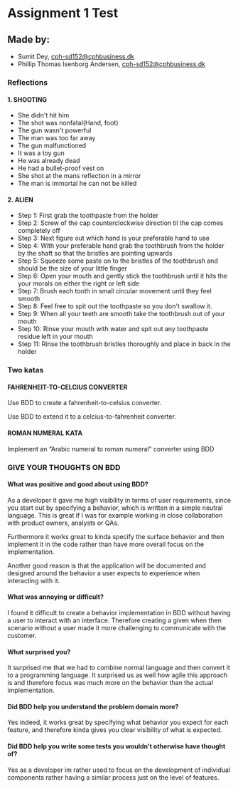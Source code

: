 # Assignment 1 Test

## Made by: ##

* Sumit Dey, cph-sd152@cphbusiness.dk
* Phillip Thomas Isenborg Andersen, cph-sd152@cphbusiness.dk

### Reflections ###

#### 1. SHOOTING #### 
- She didn't hit him
- The shot was nonfatal(Hand, foot)
- The gun wasn't powerful
- The man was too far away
- The gun malfunctioned
- It was a toy gun
- He was already dead
- He had a bullet-proof vest on
- She shot at the mans reflection in a mirror
- The man is immortal he can not be killed

#### 2. ALIEN ####

- Step 1: First grab the toothpaste from the holder
- Step 2: Screw of the cap counterclockwise direction til the cap comes completely off
- Step 3: Next figure out which hand is your preferable hand to use
- Step 4: With your preferable hand grab the toothbrush from the holder by the shaft so that the bristles are pointing upwards 
- Step 5: Squeeze some paste on to the bristles of the toothbrush and should be the size of your little finger
- Step 6: Open your mouth and gently stick the toothbrush until it hits the your morals on either the right or left side
- Step 7: Brush each tooth in small circular movement until they feel smooth
- Step 8: Feel free to spit out the toothpaste so you don't swallow it. 
- Step 9: When all your teeth are smooth take the toothbrush out of your mouth
- Step 10: Rinse your mouth with water and spit out any toothpaste residue left in your mouth
- Step 11: Rinse the toothbrush bristles thoroughly and place in back in the holder

### Two katas ###

#### FAHRENHEIT-TO-CELCIUS CONVERTER ####

Use BDD to create a fahrenheit-to-celsius converter.

Use BDD to extend it to a celcius-to-fahrenheit converter.

#### ROMAN NUMERAL KATA ####

Implement an “Arabic numeral to roman numeral” converter using BDD

### GIVE YOUR THOUGHTS ON BDD ###

#### What was positive and good about using BDD? ####

As a developer it gave me high visibility in terms of user requirements, since you start out by specifying a behavior, which is written in a simple neutral language. This is great if I was for example working in close collaboration with product owners, analysts or QAs. 

Furthermore it works great to kinda specify the surface behavior and then implement it in the code rather than have more overall focus on the implementation. 

Another good reason is that the application will be documented and designed around the behavior a user expects to experience when interacting with it.

#### What was annoying or difficult? ####  

I found it difficult to create a behavior implementation in BDD without having a user to interact with an interface. Therefore creating a given when then scenario without a user made it more challenging to communicate with the customer. 

#### What surprised you? #### 

It surprised me that we had to combine normal language and then convert it to a programming language. It surprised us as well how agile this approach is and therefore focus was much more on the behavior than the actual implementation. 

#### Did BDD help you understand the problem domain more? #### 

Yes indeed, it works great by specifying what behavior you expect for each feature, and therefore kinda gives you clear visibility of what is expected.

#### Did BDD help you write some tests you wouldn’t otherwise have thought of? #### 

Yes as a developer im rather used to focus on the development of individual components rather having a similar process just on the level of features. 
